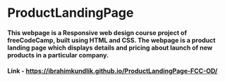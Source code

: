# ProductLandingPage

#### This webpage is a Responsive web design course project of freeCodeCamp, built using HTML and CSS. The webpage is a product landing page which displays details and pricing about launch of new products in a particular company.

#### Link - https://ibrahimkundlik.github.io/ProductLandingPage-FCC-OD/
